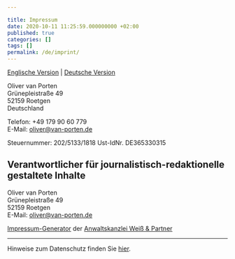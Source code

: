 ```yaml
---

title: Impressum
date: 2020-10-11 11:25:59.000000000 +02:00
published: true
categories: []
tags: []
permalink: /de/imprint/
---
```


[Englische Version](/imprint) | [Deutsche Version](/de/imprint)

Oliver van Porten  
Grünepleistraße 49  
52159 Roetgen  
Deutschland  
    
Telefon: +49 179 90 60 779  
E-Mail: oliver@van-porten.de

Steuernummer: 202/5133/1818
Ust-IdNr. DE365330315

Verantwortlicher für journalistisch-redaktionelle gestaltete Inhalte
--------------------------------------------------------------------

Oliver van Porten  
Grünepleistraße 49  
52159 Roetgen  
E-Mail: oliver@van-porten.de  

[Impressum-Generator](https://www.ratgeberrecht.eu/leistungen/muster-impressum-generator.html) der [Anwaltskanzlei Weiß & Partner](https://www.ratgeberrecht.eu/)

---

Hinweise zum Datenschutz finden Sie [hier](https://www.van-porten.de/privacy/de/).
